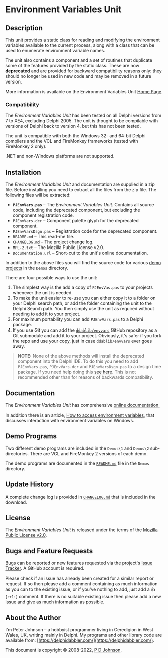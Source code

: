 # Environment Variables Unit

## Description

This unit provides a static class for reading and modifying the environment variables available to the current process, along with a class that can be used to enumerate environment variable names.

The unit also contains a component and a set of routines that duplicate some of the features provided by the static class. These are now **deprecated** and are provided for backward compatibility reasons only: they should no longer be used in new code and may be removed in a future version.

More information is available on the Environment Variables Unit [Home Page](https://delphidabbler.com/software/envvars).

### Compatibility

The _Environment Variables Unit_ has been tested on all Delphi versions from 7 to XE4, excluding Delphi 2005. The unit is thought to be compilable with versions of Delphi back to version 4, but this has not been tested.

The unit is compatible with both the Windows 32- and 64-bit Delphi compilers and the VCL and FireMonkey frameworks (tested with FireMonkey 2 only).

.NET and non-Windows platforms are not supported.

## Installation

The _Environment Variables Unit_ and documentation are supplied in a zip file. Before installing you need to extract all the files from the zip file. The following files will be extracted:

* **`PJEnvVars.pas`** – The _Environment Variables Unit_. Contains all source code, including the deprecated component, but excluding the component registration code.
* `PJEnvVars.dcr` – Component palette glyph for the deprecated component.
* `PJEnvVarsDsgn.pas` – Registration code for the deprecated component.
* `README.md` – This read-me file.
* `CHANGELOG.md` – The project change log.
* `MPL-2.txt` – The Mozilla Public License v2.0.
* `Documentation.url` – Short-cut to the unit's online documentation.

In addition to the above files you will find the source code for various [demo projects](#demo-programs) in the `Demos` directory.

There are four possible ways to use the unit:

1. The simplest way is the add a copy of `PJEnvVas.pas` to your projects whenever the unit is needed.
2. To make the unit easier to re-use you can either copy it to a folder on your Delphi search path, or add the folder containing the unit to the Delphi Search path. You then simply use the unit as required without needing to add it to your project.
3. For maximum portability you can add `PJEnvVars.pas` to a Delphi package.
4. If you use Git you can add the [`ddablib/envvars`](https://github.com/ddablib/envvars) GitHub repository as a Git submodule and add it to your project. Obviously, it's safer if you fork the repo and use your copy, just in case `ddablib/envvars` ever goes away.

> **NOTE:** None of the above methods will install the deprecated component into the Delphi IDE. To do this you need to add `PJEnvVars.pas`, `PJEnvVars.dcr` and `PJEnvVarsDsgn.pas` to a design time package. If you need help doing this [see here](https://delphidabbler.com/url/install-comp). This is not recommended other than for reasons of backwards compatibility.

## Documentation

The _Environment Variables Unit_ has comprehensive [online documentation.](https://delphidabbler.com/url/envvars-docs)

In addition there is an article, [How to access environment variables](https://delphidabbler.com/articles/article-6), that discusses interaction with environment variables on Windows.

## Demo Programs

Two different demo programs are included in the `Demos\1` and `Demos\2` sub-directories. There are VCL and FireMonkey 2 versions of each demo.

The demo programs are documented in the [`README.md`](https://github.com/ddablib/envvars/blob/main/Demos/README.md) file in the `Demos` directory.

## Update History

A complete change log is provided in [`CHANGELOG.md`](https://github.com/ddablib/envvars/blob/main/CHANGELOG.md) that is included in the download.

## License

The _Environment Variables Unit_ is released under the terms of the [Mozilla Public License v2.0](https://www.mozilla.org/MPL/2.0/).

## Bugs and Feature Requests

Bugs can be reported or new features requested via the project's [Issue Tracker](https://github.com/ddablib/envvars/issues). A GitHub account is required.

Please check if an issue has already been created for a similar report or request. If so then please add a comment containing as much information as you can to the existing issue, or if you've nothing to add, just add a :+1: (`:+1:`) comment. If there is no suitable existing issue then please add a new issue and give as much information as possible.

## About the Author

I'm Peter Johnson – a hobbyist programmer living in Ceredigion in West Wales, UK, writing mainly in Delphi. My programs and other library code are available from: [https://delphidabbler.com/](https://delphidabbler.com/).

This document is copyright © 2008-2022, [P D Johnson](https://gravatar.com/delphidabbler).
